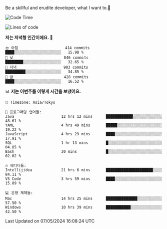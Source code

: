 Be a skillful and erudite developer, what I want to.👶

<!--START_SECTION:waka-->
![Code Time](http://img.shields.io/badge/Code%20Time-779%20hrs%2045%20mins-blue)

![Lines of code](https://img.shields.io/badge/%EC%A0%80%EB%8A%94%20%EC%97%AC%ED%83%9C%EA%B9%8C%EC%A7%80%20-1.7%20million%20%EC%A4%84%EC%9D%98%20%EC%BD%94%EB%93%9C%EB%A5%BC%20%EC%9E%91%EC%84%B1%ED%96%88%EC%96%B4%EC%9A%94.-blue)

**저는 저녁형 인간이에요. 🦉** 

```text
🌞 아침                     414 commits         ████░░░░░░░░░░░░░░░░░░░░░   15.98 % 
🌆 낮　                     846 commits         ████████░░░░░░░░░░░░░░░░░   32.65 % 
🌃 저녁                     903 commits         █████████░░░░░░░░░░░░░░░░   34.85 % 
🌙 밤　                     428 commits         ████░░░░░░░░░░░░░░░░░░░░░   16.52 % 
```


📊 **저는 이번주를 이렇게 시간을 보냈어요.** 

```text
🕑︎ Timezone: Asia/Tokyo

💬 프로그래밍 언어들: 
Java                     12 hrs 12 mins      ████████████░░░░░░░░░░░░░   48.61 % 
YAML                     4 hrs 49 mins       █████░░░░░░░░░░░░░░░░░░░░   19.22 % 
JavaScript               4 hrs 29 mins       ████░░░░░░░░░░░░░░░░░░░░░   17.91 % 
SQL                      1 hr 13 mins        █░░░░░░░░░░░░░░░░░░░░░░░░   04.85 % 
Bash                     30 mins             █░░░░░░░░░░░░░░░░░░░░░░░░   02.02 % 

🔥 에디터들: 
Intellijidea             21 hrs 6 mins       █████████████████████░░░░   84.11 % 
VS Code                  3 hrs 59 mins       ████░░░░░░░░░░░░░░░░░░░░░   15.89 % 

💻 운영 체제들: 
Mac                      14 hrs 25 mins      ██████████████░░░░░░░░░░░   57.50 % 
Windows                  10 hrs 39 mins      ███████████░░░░░░░░░░░░░░   42.50 % 
```


 Last Updated on 07/05/2024 16:08:24 UTC
<!--END_SECTION:waka-->
